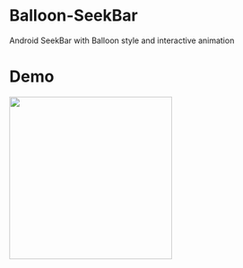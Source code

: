 # Balloon-SeekBar
Android SeekBar with Balloon style and interactive animation

# Demo
<img src="https://github.com/mofakhrpour/Balloon-SeekBar/blob/master/demo-gif.gif" width="290">
